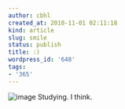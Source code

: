 ```yaml
---
author: cbhl
created_at: 2010-11-01 02:11:18
kind: article
slug: smile
status: publish
title: :)
wordpress_id: '648'
tags:
- '365'
---
```


![image](http://blog.azuresky.ca/blog/wp-content/uploads/2010/11/wpid-IMG_20101101_021013.jpg)
Studying. I think.
